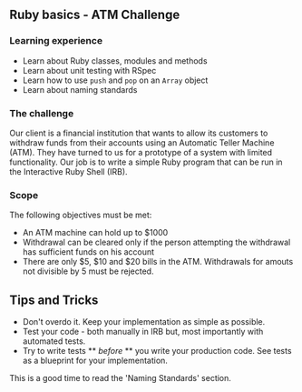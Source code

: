 ## Ruby basics - ATM Challenge

### Learning experience
- Learn about Ruby classes, modules and methods
- Learn about unit testing with RSpec
- Learn how to use `push` and `pop` on an `Array` object
- Learn about naming standards

### The challenge
Our client is a financial institution that wants to allow its customers to withdraw funds from their accounts using an Automatic Teller Machine (ATM). They have turned to us for a prototype of a system with limited functionality. Our job is to write a simple Ruby program that can be run in the Interactive Ruby Shell (IRB).

### Scope
The following objectives must be met:
- An ATM machine can hold up to $1000
- Withdrawal can be cleared only if the person attempting the withdrawal has sufficient funds on his account
- There are only $5, $10 and $20 bills in the ATM. Withdrawals for amouts not divisible by 5 must be rejected.

## Tips and Tricks

- Don't overdo it. Keep your implementation as simple as possible.
- Test your code - both manually in IRB but, most importantly with automated tests.
- Try to write tests ** *before* ** you write your production code. See tests as a blueprint for your implementation.

This is a good time to read the 'Naming Standards' section.


